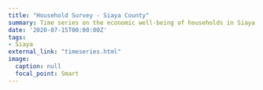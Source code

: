 ```yaml
---
title: "Household Survey - Siaya County"
summary: Time series on the economic well-being of households in Siaya County during the COVID-19 pandemic.
date: '2020-07-15T00:00:00Z'
tags: 
- Siaya
external_link: "timeseries.html"
image:
  caption: null
  focal_point: Smart
---
```

